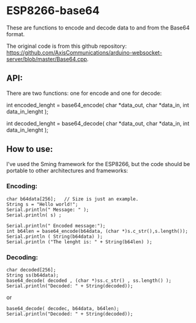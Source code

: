 # ESP8266-base64

These are functions to encode and decode data to and from the Base64 format.

The original code is from this github repository: https://github.com/AxisCommunications/arduino-websocket-server/blob/master/Base64.cpp.

## API:

There are two functions: one for encode and one for decode:

 int encoded_lenght = base64_encode( char *data_out, char *data_in, int data_in_lenght );

 int decoded_lenght = base64_decode( char *data_out, char *data_in, int data_in_lenght );


## How to use:

 I've used the Sming framework for the ESP8266, but the code should be portable to other architectures and frameworks:

### Encoding:
    char b64data[256];   // Size is just an example.
    String s = "Hello world!";
    Serial.println(" Message: " );
    Serial.println( s) ;    
    
    Serial.println(" Encoded message:");
    int b64len = base64_encode(b64data, (char *)s.c_str(),s.length());
    Serial.println ( String(b64data) );
    Serial.println ("The lenght is: " + String(b64len) );


### Decoding:
    char decoded[256];
    String ss(b64data);
    base64_decode( decoded , (char *)ss.c_str() , ss.length() );
    Serial.println("Decoded: " + String(decoded));

 or

    base64_decode( decodec, b64data, b64len);
    Serial.println("Decoded: " + String(decoded));

